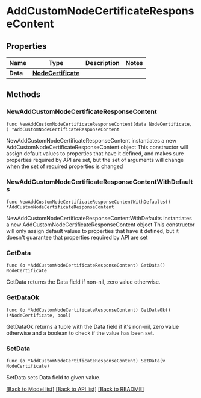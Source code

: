 # AddCustomNodeCertificateResponseContent

## Properties

Name | Type | Description | Notes
------------ | ------------- | ------------- | -------------
**Data** | [**NodeCertificate**](NodeCertificate.md) |  | 

## Methods

### NewAddCustomNodeCertificateResponseContent

`func NewAddCustomNodeCertificateResponseContent(data NodeCertificate, ) *AddCustomNodeCertificateResponseContent`

NewAddCustomNodeCertificateResponseContent instantiates a new AddCustomNodeCertificateResponseContent object
This constructor will assign default values to properties that have it defined,
and makes sure properties required by API are set, but the set of arguments
will change when the set of required properties is changed

### NewAddCustomNodeCertificateResponseContentWithDefaults

`func NewAddCustomNodeCertificateResponseContentWithDefaults() *AddCustomNodeCertificateResponseContent`

NewAddCustomNodeCertificateResponseContentWithDefaults instantiates a new AddCustomNodeCertificateResponseContent object
This constructor will only assign default values to properties that have it defined,
but it doesn't guarantee that properties required by API are set

### GetData

`func (o *AddCustomNodeCertificateResponseContent) GetData() NodeCertificate`

GetData returns the Data field if non-nil, zero value otherwise.

### GetDataOk

`func (o *AddCustomNodeCertificateResponseContent) GetDataOk() (*NodeCertificate, bool)`

GetDataOk returns a tuple with the Data field if it's non-nil, zero value otherwise
and a boolean to check if the value has been set.

### SetData

`func (o *AddCustomNodeCertificateResponseContent) SetData(v NodeCertificate)`

SetData sets Data field to given value.



[[Back to Model list]](../README.md#documentation-for-models) [[Back to API list]](../README.md#documentation-for-api-endpoints) [[Back to README]](../README.md)


